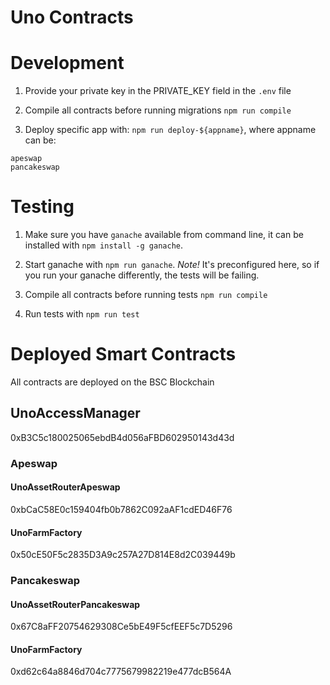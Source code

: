 # Uno Contracts

# Development

1. Provide your private key in the PRIVATE_KEY field in the `.env` file

2. Compile all contracts before running migrations `npm run compile`

3. Deploy specific app with: `npm run deploy-${appname}`, where appname can be:
```
apeswap
pancakeswap
```
# Testing

1. Make sure you have `ganache` available from command line, it can be installed with `npm install -g ganache`.

2. Start ganache with `npm run ganache`. *Note!* It's preconfigured here, so if you run your ganache differently, the tests will be failing.

3. Compile all contracts before running tests `npm run compile`

4. Run tests with `npm run test`


# Deployed Smart Contracts

All contracts are deployed on the BSC Blockchain

## UnoAccessManager

0xB3C5c180025065ebdB4d056aFBD602950143d43d

### Apeswap 

#### UnoAssetRouterApeswap

0xbCaC58E0c159404fb0b7862C092aAF1cdED46F76

#### UnoFarmFactory

0x50cE50F5c2835D3A9c257A27D814E8d2C039449b

### Pancakeswap 

#### UnoAssetRouterPancakeswap

0x67C8aFF20754629308Ce5bE49F5cfEEF5c7D5296

#### UnoFarmFactory

0xd62c64a8846d704c7775679982219e477dcB564A
